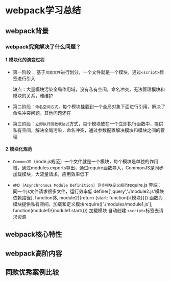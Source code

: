 # webpack学习总结

## webpack背景

### webpack究竟解决了什么问题？

#### 1.模块化的演变过程
- 第一阶段： 基于`功能文件`进行划分，一个文件就是一个模块，通过`<script>`标签进行引入
    
    缺点：大量模块污染全局作用域，没有私有空间，命名冲突，无法管理模块和模块的关系，难维护

- 第二阶段：`命名空间方式`，每个模块挂载到一个全局对象下面进行引用，解决了命名冲突问题，其他问题还在

- 第三阶段：`立即执行函数表达式`方式，每个模块放在一个立即执行函数中，提供私有空间，解决全局污染，命名冲突，通过参数配置解决模块和模块之间的管理

#### 2.模块化规范
- `CommonJS`（node.js规范）一个文件就是一个模块，每个模块是单独的作用域，通过modules.exports导出，通过require函数导入，CommonJS是同步加载模块，大流量请求，应用效率低下

- `AMD (Asynchronous Module Definition) 异步模块定义规范`require.js  弊端：同一个js文件请求很多文件，运行效率低
   define(['jquery','./module2.js'模块依赖路径], function($, module2){return {start: function(){模块}}})  函数为模块提供私有空间，加载和定义模块require(['./modules/module1.js'], function(module1){module1.start()})   加载模块  自动创建 `<script>`标签去请求资源


## webpack核心特性


## webpack高阶内容


## 同款优秀案例比较